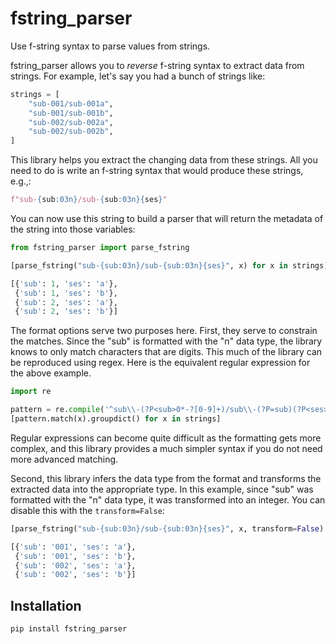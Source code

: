 # fstring_parser

Use f-string syntax to parse values from strings.

fstring_parser allows you to *reverse* f-string syntax to extract data from strings. For example, let's say you had a 
bunch of strings like:

```python
strings = [
    "sub-001/sub-001a",
    "sub-001/sub-001b",
    "sub-002/sub-002a",
    "sub-002/sub-002b",
]
```

This library helps you extract the changing data from these strings. All you need to do is write an f-string syntax 
that would produce these strings, e.g.,:

```python
f"sub-{sub:03n}/sub-{sub:03n}{ses}"
```

You can now use this string to build a parser that will return the metadata of the string into those variables:

```python
from fstring_parser import parse_fstring

[parse_fstring("sub-{sub:03n}/sub-{sub:03n}{ses}", x) for x in strings]
```
```python
[{'sub': 1, 'ses': 'a'},
 {'sub': 1, 'ses': 'b'},
 {'sub': 2, 'ses': 'a'},
 {'sub': 2, 'ses': 'b'}]
```

The format options serve two purposes here. First, they serve to constrain the matches. Since the "sub" is formatted 
with the "n" data type, the library knows to only match characters that are digits. This much of the library can be 
reproduced using regex. Here is the equivalent regular expression for the above example.

```python
import re

pattern = re.compile('^sub\\-(?P<sub>0*-?[0-9]+)/sub\\-(?P=sub)(?P<ses>.+)$')
[pattern.match(x).groupdict() for x in strings]
```

Regular expressions can become quite difficult as the formatting gets more complex, and this library provides a much 
simpler syntax if you do not need more advanced matching.

Second, this library infers the data type from the format 
and transforms the extracted data into the appropriate type. In this example, since "sub" was formatted with the "n" 
data type, it was transformed into an integer. You can disable this with the `transform=False`:

```python
[parse_fstring("sub-{sub:03n}/sub-{sub:03n}{ses}", x, transform=False) for x in strings]
```
```python
[{'sub': '001', 'ses': 'a'},
 {'sub': '001', 'ses': 'b'},
 {'sub': '002', 'ses': 'a'},
 {'sub': '002', 'ses': 'b'}]
```



## Installation

```
pip install fstring_parser
```
